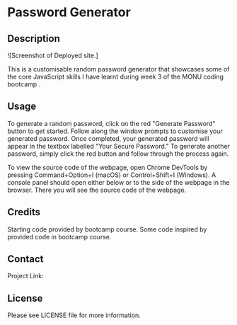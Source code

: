 # Password Generator

## Description
![Screenshot of Deployed site.]

This is a customisable random password generator that showcases some of the core JavaScript skills I have learnt during week 3 of the MONU coding bootcamp .

## Usage

To generate a random password, click on the red "Generate Password" button to get started. Follow along the window prompts to customise your generated password. Once completed, your generated password will appear in the textbox labelled "Your Secure Password." To generate another password, simply click the red button and follow through the process again.

To view the source code of the webpage, open Chrome DevTools by pressing Command+Option+I (macOS) or Control+Shift+I (Windows). A console panel should open either below or to the side of the webpage in the browser. There you will see the source code of the webpage.

## Credits

Starting code provided by bootcamp course. Some code inspired by provided code in bootcamp course.

## Contact

Project Link:

## License

Please see LICENSE file for more information.
